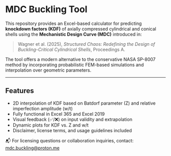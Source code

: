 # MDC Buckling Tool

This repository provides an Excel-based calculator for predicting **knockdown factors (KDF)** of axially compressed cylindrical and conical shells using the **Mechanistic Design Curve (MDC)** introduced in:

> Wagner et al. (2025), *Structured Chaos: Redefining the Design of Buckling-Critical Cylindrical Shells*, Proceedings A.

The tool offers a modern alternative to the conservative NASA SP-8007 method by incorporating probabilistic FEM-based simulations and interpolation over geometric parameters.

---

## Features
- 2D interpolation of KDF based on Batdorf parameter (Z) and relative imperfection amplitude (w/t)
- Fully functional in Excel 365 and Excel 2019
- Visual feedback (✅/❌) on input validity and extrapolation
- Dynamic plots for KDF vs. Z and w/t
- Disclaimer, license terms, and usage guidelines included

📬 For licensing questions or collaboration inquiries, contact:
mdc.buckling@proton.me
